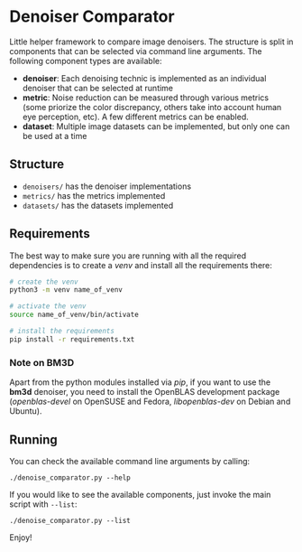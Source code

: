 # Denoiser Comparator
Little helper framework to compare image denoisers. The structure is split in components that can be selected via command line arguments. The following component types are available:
* **denoiser**: Each denoising technic is implemented as an individual denoiser that can be selected at runtime
* **metric**: Noise reduction can be measured through various metrics (some priorize the color discrepancy, others take into account human eye perception, etc). A few different metrics can be enabled.
* **dataset**: Multiple image datasets can be implemented, but only one can be used at a time

## Structure

* `denoisers/` has the denoiser implementations
* `metrics/` has the metrics implemented
* `datasets/` has the datasets implemented

## Requirements

The best way to make sure you are running with all the required dependencies is to create a *venv* 
and install all the requirements there:
```bash
# create the venv
python3 -m venv name_of_venv

# activate the venv
source name_of_venv/bin/activate

# install the requirements
pip install -r requirements.txt
```

### Note on BM3D
Apart from the python modules installed via *pip*, if you want to use the **bm3d** denoiser, you need
to install the OpenBLAS development package (*openblas-devel* on OpenSUSE and Fedora, *libopenblas-dev*
on Debian and Ubuntu).

## Running
You can check the available command line arguments by calling:
```
./denoise_comparator.py --help
```

If you would like to see the available components, just invoke the main script with `--list`:
```
./denoise_comparator.py --list
```

Enjoy!
